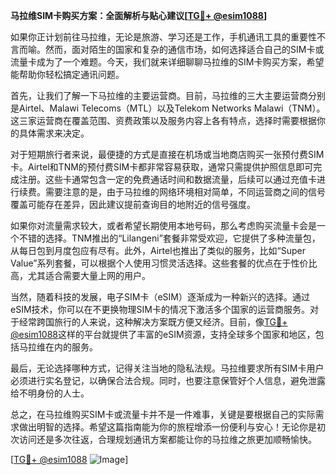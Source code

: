 **马拉维SIM卡购买方案：全面解析与贴心建议[[TG💪+ @esim1088](https://t.me/s/esim1088)]**

如果你正计划前往马拉维，无论是旅游、学习还是工作，手机通讯工具的重要性不言而喻。然而，面对陌生的国家和复杂的通信市场，如何选择适合自己的SIM卡或流量卡成为了一个难题。今天，我们就来详细聊聊马拉维的SIM卡购买方案，希望能帮助你轻松搞定通讯问题。

首先，让我们了解一下马拉维的主要运营商。目前，马拉维的三大主要运营商分别是Airtel、Malawi Telecoms（MTL）以及Telekom Networks Malawi（TNM）。这三家运营商在覆盖范围、资费政策以及服务内容上各有特点，选择时需要根据你的具体需求来决定。

对于短期旅行者来说，最便捷的方式是直接在机场或当地商店购买一张预付费SIM卡。Airtel和TNM的预付费SIM卡都非常容易获取，通常只需提供护照信息即可完成注册。这些卡通常包含一定的免费通话时间和数据流量，后续可以通过充值卡进行续费。需要注意的是，由于马拉维的网络环境相对简单，不同运营商之间的信号覆盖可能存在差异，因此建议提前查询目的地附近的信号强度。

如果你对流量需求较大，或者希望长期使用本地号码，那么考虑购买流量卡会是一个不错的选择。TNM推出的“Lilangeni”套餐非常受欢迎，它提供了多种流量包，从每日包到月度包应有尽有。此外，Airtel也推出了类似的服务，比如“Super Value”系列套餐，可以根据个人使用习惯灵活选择。这些套餐的优点在于性价比高，尤其适合需要大量上网的用户。

当然，随着科技的发展，电子SIM卡（eSIM）逐渐成为一种新兴的选择。通过eSIM技术，你可以在不更换物理SIM卡的情况下激活多个国家的运营商服务。对于经常跨国旅行的人来说，这种解决方案既方便又经济。目前，像[TG💪+ @esim1088](https://t.me/s/esim1088)这样的平台就提供了丰富的eSIM资源，支持全球多个国家和地区，包括马拉维在内的服务。

最后，无论选择哪种方式，记得关注当地的隐私法规。马拉维要求所有SIM卡用户必须进行实名登记，以确保合法合规。同时，也要注意保管好个人信息，避免泄露给不明身份的人士。

总之，在马拉维购买SIM卡或流量卡并不是一件难事，关键是要根据自己的实际需求做出明智的选择。希望这篇指南能为你的旅程增添一份便利与安心！无论你是初次访问还是多次往返，合理规划通讯方案都能让你的马拉维之旅更加顺畅愉快。

[[TG💪+ @esim1088](https://t.me/s/esim1088) ![Image](https://i.postimg.cc/4NQfJmqS/Snipaste-2025-05-13-00-14-12.png)]
